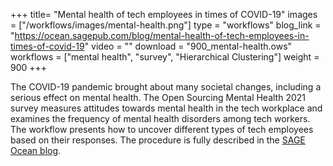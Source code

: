 +++
title= "Mental health of tech employees in times of COVID-19"
images =  ["/workflows/images/mental-health.png"]
type = "workflows"
blog_link =  "https://ocean.sagepub.com/blog/mental-health-of-tech-employees-in-times-of-covid-19"
video = ""
download = "900_mental-health.ows"
workflows = ["mental health", "survey", "Hierarchical Clustering"]
weight = 900
+++

The COVID-19 pandemic brought about many societal changes, including a serious effect on mental health. The Open Sourcing Mental Health 2021 survey measures attitudes towards mental health in the tech workplace and examines the frequency of mental health disorders among tech workers. The workflow presents how to uncover different types of tech employees based on their responses. The procedure is fully described in the [SAGE Ocean blog](https://ocean.sagepub.com/blog/mental-health-of-tech-employees-in-times-of-covid-19).
